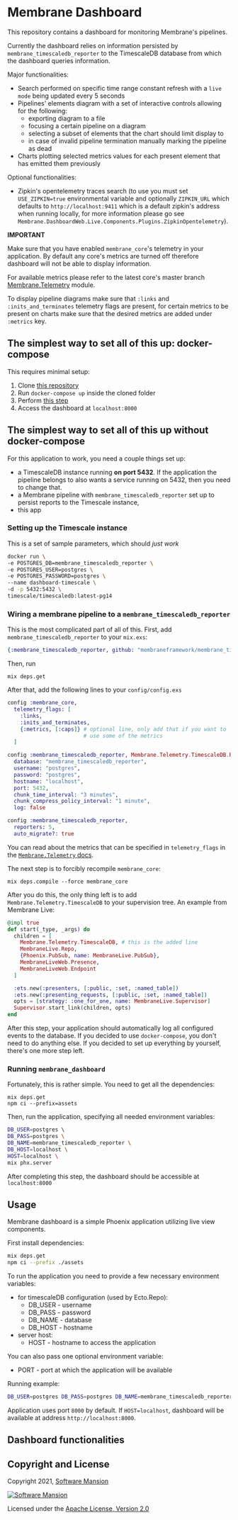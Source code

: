 # Membrane Dashboard 

This repository contains a dashboard for monitoring Membrane's pipelines.

Currently the dashboard relies on information persisted by `membrane_timescaledb_reporter` to 
the TimescaleDB database from which the dashboard queries information. 

Major functionalities:
* Search performed on specific time range constant refresh with a  `live mode` being updated every 5 seconds
* Pipelines' elements diagram with a set of interactive controls allowing for the following: 
    - exporting diagram to a file 
    - focusing a certain pipeline on a diagram
    - selecting a subset of elements that the chart should limit display to 
    - in case of invalid pipeline termination manually marking the pipeline as dead
* Charts plotting selected metrics values for each present element that has emitted them previously 
    
Optional functionalities:
* Zipkin's opentelemetry traces search (to use you must set `USE_ZIPKIN=true` environmental variable and optionally `ZIPKIN_URL` which defaults to `http://localhost:9411` which is a default
  zipkin's address when running locally, for more information please go see `Membrane.DashboardWeb.Live.Components.Plugins.ZipkinOpentelemetry`).

**IMPORTANT**

Make sure that you have enabled `membrane_core`'s telemetry in your application. By default any core's metrics are turned off
therefore dashboard will not be able to display information. 

For available metrics please refer to the latest core's master branch
[Membrane.Telemetry](https://github.com/membraneframework/membrane_core/blob/3193167ee8eb2d842006d43937d06bda9933d37f/lib/membrane/telemetry.ex#L30) module.

To display pipeline diagrams make sure that `:links` and `:inits_and_terminates` telemetry flags are present,
for certain metrics to be present on charts make sure that the desired metrics are added under `:metrics` key. 

## The simplest way to set all of this up: docker-compose

This requires minimal setup:
1. Clone [this repository](https://github.com/membraneframework/membrane_telemetry_dashboard)
2. Run `docker-compose up` inside the cloned folder
3. Perform [this step](#wiring-a-membrane-pipeline-to-a-membrane_timescaledb_reporter)
4. Access the dashboard at `localhost:8000`

## The simplest way to set all of this up without docker-compose

For this application to work, you need a couple things set up:

  - a TimescaleDB instance running **on port 5432**. If the application the pipeline belongs to also wants a service running on 5432, then you need to change that.
  - a Membrane pipeline with `membrane_timescaledb_reporter` set up to persist reports to the Timescale instance,
  - this app

### Setting up the Timescale instance

This is a set of sample parameters, which should _just work_

```bash
docker run \
-e POSTGRES_DB=membrane_timescaledb_reporter \
-e POSTGRES_USER=postgres \
-e POSTGRES_PASSWORD=postgres \
--name dashboard-timescale \
-d -p 5432:5432 \
timescale/timescaledb:latest-pg14
```

### Wiring a membrane pipeline to a `membrane_timescaledb_reporter`

This is the most complicated part of all of this. First, add `membrane_timescaledb_reporter` to your `mix.exs`:

```elixir
{:membrane_timescaledb_reporter, github: "membraneframework/membrane_timescaledb_reporter"}
```
  
Then, run

```
mix deps.get
```

After that, add the following lines to your `config/config.exs`

```elixir
config :membrane_core,
  telemetry_flags: [
    :links,
    :inits_and_terminates,
    {:metrics, [:caps]} # optional line, only add that if you want to
	                    # use some of the metrics
  ]

config :membrane_timescaledb_reporter, Membrane.Telemetry.TimescaleDB.Repo,
  database: "membrane_timescaledb_reporter",
  username: "postgres",
  password: "postgres",
  hostname: "localhost",
  port: 5432,
  chunk_time_interval: "3 minutes",
  chunk_compress_policy_interval: "1 minute",
  log: false

config :membrane_timescaledb_reporter,
  reporters: 5,
  auto_migrate?: true
```

You can read about the metrics that can be specified in `telemetry_flags` in the [`Membrane.Telemetry` docs](https://hexdocs.pm/membrane_core/0.11.2/Membrane.Telemetry.html#module-enabling-certain-metrics-events).

The next step is to forcibly recompile `membrane_core`:

```
mix deps.compile --force membrane_core
```

After you do this, the only thing left is to add `Membrane.Telemetry.TimescaleDB` to your supervision tree.  An example from Membrane Live:

```elixir
@impl true
def start(_type, _args) do
  children = [
	Membrane.Telemetry.TimescaleDB, # this is the added line
	MembraneLive.Repo,
	{Phoenix.PubSub, name: MembraneLive.PubSub},
	MembraneLiveWeb.Presence,
	MembraneLiveWeb.Endpoint
  ]

  :ets.new(:presenters, [:public, :set, :named_table])
  :ets.new(:presenting_requests, [:public, :set, :named_table])
  opts = [strategy: :one_for_one, name: MembraneLive.Supervisor]
  Supervisor.start_link(children, opts)
end
```

After this step, your application should automatically log all configured events to the database. If you decided to use `docker-compose`, you don't need to do anything else. If you decided to set up everything by yourself, there's one more step left.

### Running `membrane_dashboard`

Fortunately, this is rather simple. You need to get all the dependencies:

```
mix deps.get
npm ci --prefix=assets
```

Then, run the application, specifying all needed environment variables:

```bash
DB_USER=postgres \ 
DB_PASS=postgres \
DB_NAME=membrane_timescaledb_reporter \
DB_HOST=localhost \
HOST=localhost \
mix phx.server
```

After completing this step, the dashboard should be accessible at `localhost:8000`

## Usage

Membrane dashboard is a simple Phoenix application utilizing live view components.

First install dependencies:
```bash
mix deps.get
npm ci --prefix ./assets
```

To run the application you need to provide a few necessary environment variables:
* for timescaleDB configuration (used by Ecto.Repo):
    * DB_USER - username
    * DB_PASS - password
    * DB_NAME - database
    * DB_HOST - hostname
* server host:
    * HOST - hostname to access the application

You can also pass one optional environment variable:
* PORT - port at which the application will be available

Running example:
```bash
DB_USER=postgres DB_PASS=postgres DB_NAME=membrane_timescaledb_reporter DB_HOST=localhost HOST=localhost mix phx.server
```

Application uses port `8000` by default. If `HOST=localhost`, dashboard will be available at address `http://localhost:8000`.

## Dashboard functionalities


## Copyright and License

Copyright 2021, [Software Mansion](https://swmansion.com/?utm_source=git&utm_medium=readme&utm_campaign=membrane_dashboard)

[![Software Mansion](https://logo.swmansion.com/logo?color=white&variant=desktop&width=200&tag=membrane-github)](https://swmansion.com/?utm_source=git&utm_medium=readme&utm_campaign=membrane_dashboard)

Licensed under the [Apache License, Version 2.0](LICENSE)
